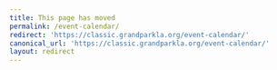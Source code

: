 ```yaml
---
title: This page has moved
permalink: /event-calendar/
redirect: 'https://classic.grandparkla.org/event-calendar/'
canonical_url: 'https://classic.grandparkla.org/event-calendar/'
layout: redirect
---
```

